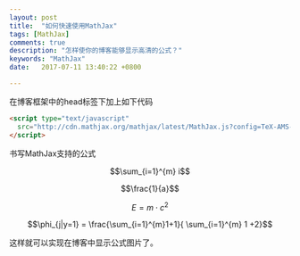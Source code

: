 ```yaml
---
layout: post
title:  "如何快速使用MathJax"
tags: [MathJax]
comments: true
description: "怎样使你的博客能够显示高清的公式？"
keywords: "MathJax"
date:   2017-07-11 13:40:22 +0800

---
```

 在博客框架中的head标签下加上如下代码

```html
<script type="text/javascript"
  src="http://cdn.mathjax.org/mathjax/latest/MathJax.js?config=TeX-AMS-MML_HTMLorMML">
</script>
```

书写MathJax支持的公式

$$\sum_{i=1}^{m} i$$

$$\frac{1}{a}$$

$$ E = m\cdot c^2 \label{eq:mc2}$$
<!--more-->

$$\phi_{j|y=1}  = \frac{\sum_{i=1}^{m}1+1}{ \sum_{i=1}^{m} 1 +2}$$



这样就可以实现在博客中显示公式图片了。
